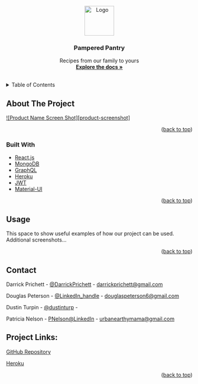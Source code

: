 <div id="top"></div>
<!-- PROJECT LOGO -->
<br />
<div align="center">
  <a href="https://github.com/DarrickPrichett/Pampered_Pantry">
    <img src="" alt="Logo" width="80" height="80">
  </a>

<h3 align="center">Pampered Pantry</h3>

  <p align="center">
    Recipes from our family to yours
    <br />
    <a href="https://darrickprichett.github.io/Pampered_Pantry"><strong>Explore the docs »</strong></a>
<br />
<br />
  </p>
</div>

<!-- TABLE OF CONTENTS -->
<details>
  <summary>Table of Contents</summary>
  <ol>
    <li>
      <a href="#about-the-project">About The Project</a>
      <ul>
        <li><a href="#built-with">Built With</a></li>
      </ul>
    </li>
    <li><a href="#usage">Usage</a></li>
    <li><a href="#contact">Contact</a></li>
  </ol>
</details>

<!-- ABOUT THE PROJECT -->
## About The Project

[![Product Name Screen Shot][product-screenshot]](https://example.com)

<p align="right">(<a href="#top">back to top</a>)</p>

### Built With
* [React.js](https://reactjs.org/)
* [MongoDB](https://www.mongodb.com/)
* [GraphQL](https://graphql.org/)
* [Heroku](https://www.heroku.com/)
* [JWT](https://jwt.io/)
* [Material-UI](https://mui.com/)

<p align="right">(<a href="#top">back to top</a>)</p>

<!-- USAGE EXAMPLES -->
## Usage

This space to show useful examples of how our project can be used. Additional screenshots...

<p align="right">(<a href="#top">back to top</a>)</p>

<!-- CONTACT -->
## Contact
Darrick Prichett - [@DarrickPrichett](https://github.com/DarrickPrichett) - darrickprichett@gmail.com

Douglas Peterson - [@LinkedIn_handle](https://www.linkedin.com/linkedin_handle) - douglaspeterson6@gmail.com

Dustin Turpin - [@dustinturp](https://github.com/dustinturp) - 

Patricia Nelson - [PNelson@LinkedIn](https://www.linkedin.com/in/p-nelson/) - urbanearthymama@gmail.com

## Project Links: 
[GitHub Repository](https://github.com/DarrickPrichett/Pampered_Pantry)

[Heroku](https://git.heroku.com/pamperedpantry.git)

<p align="right">(<a href="#top">back to top</a>)</p>